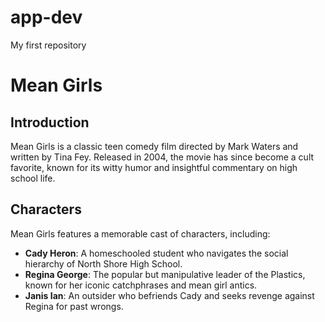 # app-dev
My first repository
# Mean Girls

## Introduction
Mean Girls is a classic teen comedy film directed by Mark Waters and written by Tina Fey. Released in 2004, the movie has since become a cult favorite, known for its witty humor and insightful commentary on high school life.

## Characters
Mean Girls features a memorable cast of characters, including:
- **Cady Heron**: A homeschooled student who navigates the social hierarchy of North Shore High School.
- **Regina George**: The popular but manipulative leader of the Plastics, known for her iconic catchphrases and mean girl antics.
- **Janis Ian**: An outsider who befriends Cady and seeks revenge against Regina for past wrongs.
